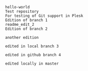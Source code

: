     hello-world
    Test repository
    For testing of Git support in Plesk
    Edition of branch 1
    readme_edit_2
    Edition of branch 2

    another edition
    
    edited in local branch 3

    edited in github branch 4

    edited locally in master
